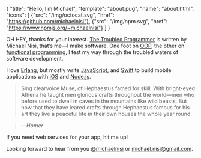 {
  "title": "Hello, I’m Michael",
  "template": "about.pug",
  "name": "about.html",
  "icons": [
    {"src": "/img/octocat.svg", "href": "https://github.com/michaelnisi"},
    {"src": "/img/npm.svg", "href": "https://www.npmjs.org/~michaelnisi"}
  ]
}

OH HEY, thanks for your interest. [The Troubled Programmer](/) is written by Michael Nisi, that’s me—I make software. One foot on [OOP](http://en.wikipedia.org/wiki/Object-oriented_programming), the other on [functional programming](http://en.wikipedia.org/wiki/Functional_programming), I test my way through the troubled waters of software development.

I love [Erlang](http://erlang.org/), but mostly write [JavaScript](https://developer.mozilla.org/en-US/docs/Web/JavaScript), and [Swift](https://developer.apple.com/swift/) to build mobile applications with [iOS](http://apple.com/ios/) and [Node.js](https://nodejs.org/).

> Sing clearvoice Muse, of Hephaestus famed for skill. With bright-eyed Athena he taught men glorious crafts throughout the world—men who before used to dwell in caves in the mountains like wild beasts. But now that they have leared crafts through Hephaestus famous for his art they live a peaceful life in their own houses the whole year round.

>—*Homer*

If you need web services for your app, hit me up!

Looking forward to hear from you [@michaelnisi](http://twitter.com/michaelnisi) or <michael.nisi@gmail.com>.

